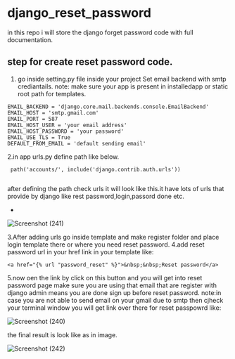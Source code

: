 # django_reset_password
in this repo i will store the django forget password code with full documentation.

## step for create reset password code.
1. go inside setting.py file inside your project Set email backend with smtp crediantails.
note: make sure your app is present in installedapp or static root path  for templates.
```
EMAIL_BACKEND = 'django.core.mail.backends.console.EmailBackend'
EMAIL_HOST = 'smtp.gmail.com'
EMAIL_PORT = 587
EMAIL_HOST_USER = 'your email address'
EMAIL_HOST_PASSWORD = 'your password'
EMAIL_USE_TLS = True
DEFAULT_FROM_EMAIL = 'default sending email'

```
2.in app urls.py define path like below.

```
 path('accounts/', include('django.contrib.auth.urls'))
 
 ```
 after defining the path check urls it will look like this.it have lots of urls that provide by django like rest password,login,passord done etc.
 
 - 
![Screenshot (241)](https://user-images.githubusercontent.com/51478832/90765530-bc33a980-e307-11ea-8c27-2e6b1080b6e0.png)


3.After adding urls go inside template and make register folder and place login template there or where you need reset password.
4.add reset password url in your href link in your template like:
```
<a href="{% url "password_reset" %}">&nbsp;&nbsp;Reset password</a>
```
5.now oen the link by click on this button and you will get into reset password page make sure you are using that email that are register with django admin means you are done sign up before reset password.
note:in case you are not able to send email on your gmail due to smtp then cjheck your terminal window you will get link over there for reset passpowrd like:

![Screenshot (240)](https://user-images.githubusercontent.com/51478832/90767065-28afa800-e30a-11ea-9aeb-29f199b444c6.png)

the final result is look like as in image.


![Screenshot (242)](https://user-images.githubusercontent.com/51478832/90766814-c8b90180-e309-11ea-83d3-7778ef60a8a5.png)


 
